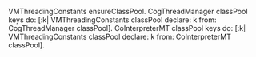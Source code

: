 VMThreadingConstants ensureClassPool.
CogThreadManager classPool keys do:
	[:k| VMThreadingConstants classPool declare: k from: CogThreadManager classPool].
CoInterpreterMT classPool keys do:
	[:k| VMThreadingConstants classPool declare: k from: CoInterpreterMT classPool].
